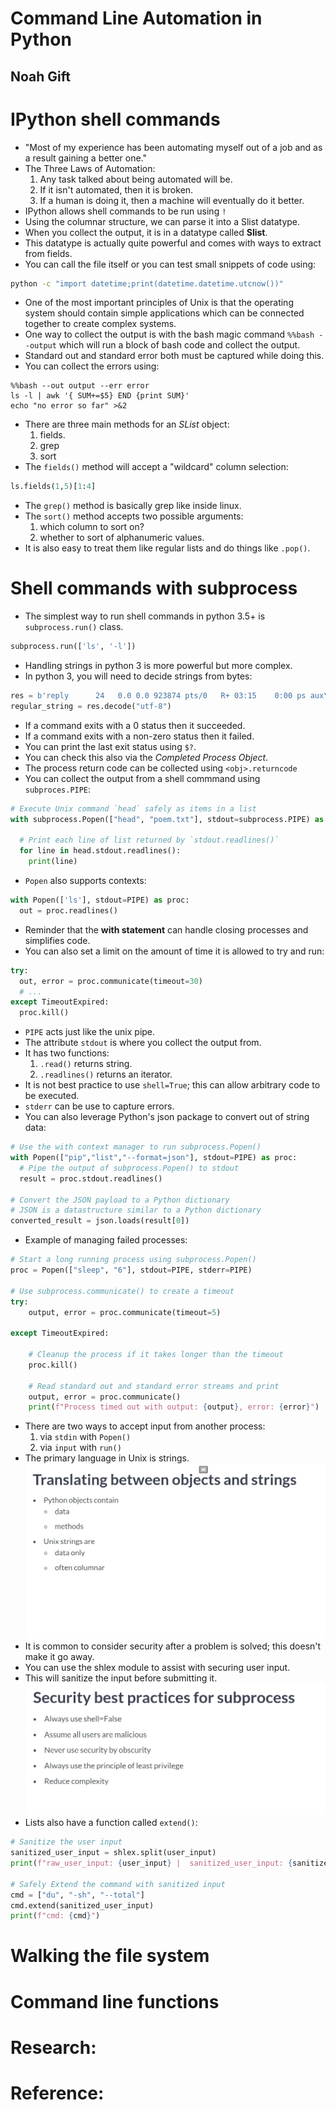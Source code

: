 # Command Line Automation in Python
## Noah Gift

# IPython shell commands
- "Most of my experience has been automating myself out of a job and as a result gaining a better one."
- The Three Laws of Automation:
  1. Any task talked about being automated will be.
  2. If it isn't automated, then it is broken.
  3. If a human is doing it, then a machine will eventually do it better.
- IPython allows shell commands to be run using `!`
- Using the columnar structure, we can parse it into a Slist datatype.
- When you collect the output, it is in a datatype called **Slist**.
- This datatype is actually quite powerful and comes with ways to extract from fields.
- You can call the file itself or you can test small snippets of code using:
```bash
python -c "import datetime;print(datetime.datetime.utcnow())"
```
- One of the most important principles of Unix is that the operating system should contain simple applications which can be connected together to create complex systems.
- One way to collect the output is with the bash magic command `%%bash --output` which will run a block of bash code and collect the output.
- Standard out and standard error both must be captured while doing this.
- You can collect the errors using:
```jupyter
%%bash --out output --err error
ls -l | awk '{ SUM+=$5} END {print SUM}'
echo "no error so far" >&2
```
- There are three main methods for an *SList* object:
  1. fields.
  2. grep
  3. sort
- The `fields()` method will accept a "wildcard" column selection:
```python
ls.fields(1,5)[1:4]
```
- The `grep()` method is basically grep like inside linux.
- The `sort()` method accepts two possible arguments:
  1. which column to sort on?
  2. whether to sort of alphanumeric values.
- It is also easy to treat them like regular lists and do things like `.pop()`.


# Shell commands with subprocess
- The simplest way to run shell commands in python 3.5+ is `subprocess.run()` class.
```python
subprocess.run(['ls', '-l'])
```
- Handling strings in python 3 is more powerful but more complex.
- In python 3, you will need to decide strings from bytes:
```python
res = b'reply      24   0.0 0.0 923874 pts/0   R+ 03:15    0:00 ps aux\n'
regular_string = res.decode("utf-8")
```
- If a command exits with a 0 status then it succeeded.
- If a command exits with a non-zero status then it failed.
- You can print the last exit status using `$?`.
- You can check this also via the *Completed Process Object*.
- The process return code can be collected using `<obj>.returncode`
- You can collect the output from a shell commmand using `subproces.PIPE`:
```python
# Execute Unix command `head` safely as items in a list
with subprocess.Popen(["head", "poem.txt"], stdout=subprocess.PIPE) as head:

  # Print each line of list returned by `stdout.readlines()`
  for line in head.stdout.readlines():
    print(line)
```
- `Popen` also supports contexts:
```python
with Popen(['ls'], stdout=PIPE) as proc:
  out = proc.readlines()
```
- Reminder that the **with statement** can handle closing processes and simplifies code.
- You can also set a limit on the amount of time it is allowed to try and run:
```python
try:
  out, error = proc.communicate(timeout=30)
  # ...
except TimeoutExpired:
  proc.kill()
```
- `PIPE` acts just like the unix pipe.
- The attribute `stdout` is where you collect the output from.
- It has two functions:
  1. `.read()` returns string.
  2. `.readlines()` returns an iterator.
- It is not best practice to use `shell=True`; this can allow arbitrary code to be executed.
- `stderr` can be use to capture errors.
- You can also leverage Python's json package to convert out of string data:
```python
# Use the with context manager to run subprocess.Popen()
with Popen(["pip","list","--format=json"], stdout=PIPE) as proc:
  # Pipe the output of subprocess.Popen() to stdout
  result = proc.stdout.readlines()

# Convert the JSON payload to a Python dictionary
# JSON is a datastructure similar to a Python dictionary
converted_result = json.loads(result[0])
```
- Example of managing failed processes:
```python
# Start a long running process using subprocess.Popen()
proc = Popen(["sleep", "6"], stdout=PIPE, stderr=PIPE)

# Use subprocess.communicate() to create a timeout
try:
    output, error = proc.communicate(timeout=5)

except TimeoutExpired:

	# Cleanup the process if it takes longer than the timeout
    proc.kill()

    # Read standard out and standard error streams and print
    output, error = proc.communicate()
    print(f"Process timed out with output: {output}, error: {error}")
```
- There are two ways to accept input from another process:
  1. via `stdin` with `Popen()`
  2. via `input` with `run()`
- The primary language in Unix is strings.
![Python vs Unix](images/python-unix-translations.png)
- It is common to consider security after a problem is solved; this doesn't make it go away.
- You can use the shlex module to assist with securing user input.
- This will sanitize the input before submitting it.
![Security Guidelines](images/security-guidlines.png)
- Lists also have a function called `extend()`:
```python
# Sanitize the user input
sanitized_user_input = shlex.split(user_input)
print(f"raw_user_input: {user_input} |  sanitized_user_input: {sanitized_user_input}")

# Safely Extend the command with sanitized input
cmd = ["du", "-sh", "--total"]
cmd.extend(sanitized_user_input)
print(f"cmd: {cmd}")
```


# Walking the file system

# Command line functions

# Research:

# Reference:
